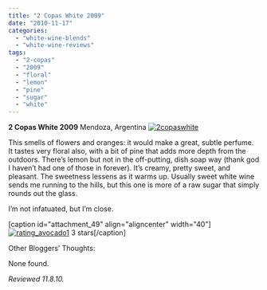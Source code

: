 ```yaml
---
title: "2 Copas White 2009"
date: "2010-11-17"
categories: 
  - "white-wine-blends"
  - "white-wine-reviews"
tags: 
  - "2-copas"
  - "2009"
  - "floral"
  - "lemon"
  - "pine"
  - "sugar"
  - "white"
---
```


**2 Copas White 2009** Mendoza, Argentina [![](http://s3.amazonaws.com/thegourmez-wpmedia/2010/11/2copaswhite.jpg "2copaswhite")](http://s3.amazonaws.com/thegourmez-wpmedia/2010/11/2copaswhite.jpg)

This smells of flowers and oranges: it would make a great, subtle perfume. It tastes very floral also, with a bit of pine that adds more depth from the outdoors. There’s lemon but not in the off-putting, dish soap way (thank god I haven’t had one of those in forever). It’s creamy, pretty sweet, and pleasant. The sweetness lessens as it warms up. Usually sweet white wine sends me running to the hills, but this one is more of a raw sugar that simply rounds out the glass.

I’m not infatuated, but I’m close.

\[caption id="attachment\_49" align="aligncenter" width="40"\][![](http://s3.amazonaws.com/thegourmez-wpmedia/2009/02/rating_avocado1.gif "rating_avocado1")](http://s3.amazonaws.com/thegourmez-wpmedia/2009/02/rating_avocado1.gif) 3 stars\[/caption\]

Other Bloggers’ Thoughts:

None found.

_Reviewed 11.8.10._
